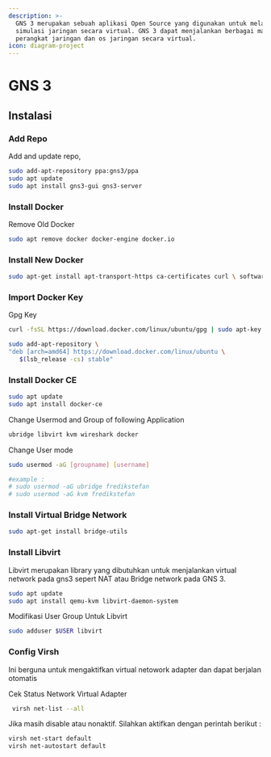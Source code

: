 ```yaml
---
description: >-
  GNS 3 merupakan sebuah aplikasi Open Source yang digunakan untuk melakukan
  simulasi jaringan secara virtual. GNS 3 dapat menjalankan berbagai macam
  perangkat jaringan dan os jaringan secara virtual.
icon: diagram-project
---
```


# GNS 3

## Instalasi

### Add Repo

Add and update repo,

```bash
sudo add-apt-repository ppa:gns3/ppa
sudo apt update                                
sudo apt install gns3-gui gns3-server
```

### Install Docker

Remove Old Docker

```bash
sudo apt remove docker docker-engine docker.io
```

### Install New Docker

```bash
sudo apt-get install apt-transport-https ca-certificates curl \ software-properties-common
```

### Import Docker Key

Gpg Key

```bash
curl -fsSL https://download.docker.com/linux/ubuntu/gpg | sudo apt-key add -
```

```bash
sudo add-apt-repository \
"deb [arch=amd64] https://download.docker.com/linux/ubuntu \
   $(lsb_release -cs) stable"
```

### Install Docker CE

```bash
sudo apt update
sudo apt install docker-ce
```

Change Usermod and Group of following Application

```bash
ubridge libvirt kvm wireshark docker
```

Change User mode

```bash
sudo usermod -aG [groupname] [username] 

#example : 
# sudo usermod -aG ubridge fredikstefan
# sudo usermod -aG kvm fredikstefan

```

### Install  Virtual Bridge Network

```bash
sudo apt-get install bridge-utils
```

### Install Libvirt

Libvirt merupakan library yang  dibutuhkan untuk menjalankan virtual network pada gns3 sepert NAT atau Bridge network pada GNS 3.

```bash
sudo apt update
sudo apt install qemu-kvm libvirt-daemon-system
```

Modifikasi User Group Untuk Libvirt

```bash
sudo adduser $USER libvirt
```

### Config Virsh

Ini berguna untuk mengaktifkan virtual netowork adapter dan dapat berjalan otomatis

Cek Status Network Virtual Adapter

```bash
 virsh net-list --all
```

Jika masih disable atau nonaktif. Silahkan aktifkan dengan perintah berikut :&#x20;

```bash
virsh net-start default
virsh net-autostart default
```
